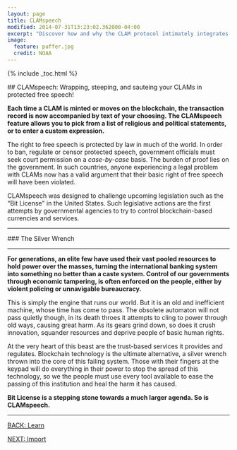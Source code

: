```yaml
---
layout: page
title: CLAMspeech
modified: 2014-07-31T13:23:02.362000-04:00
excerpt: "Discover how and why the CLAM protocol intimately integrates free and protected speech."
image:
  feature: puffer.jpg
  credit: NOAA
---
```


{% include _toc.html %}

##<i class="fa fa-bullhorn fa-5x"></i> CLAMspeech: Wrapping, steeping, and sauteing your CLAMs in protected free speech!


**Each time a CLAM is minted or moves on the blockchain, the transaction record is now accompanied by text of your choosing. The CLAMspeech feature allows you to pick from a list of religious and political statements, or to enter a custom expression.**

The right to free speech is protected by law in much of the world. In order to ban, regulate or censor protected speech, government officials must seek court permission on a *case-by-case* basis. The burden of proof lies on the government. In such countries, anyone experiencing a legal problem with CLAMs now has a valid argument that their basic right of free speech will have been violated.

CLAMspeech was designed to challenge upcoming legislation such as the “Bit License" in the United States. Such legislative actions are the first attempts by governmental agencies to try to control blockchain-based currencies and services.



---

###<i class="fa fa-bolt fa-2x"></i> The Silver Wrench

---

**For generations, an elite few have used their vast pooled resources to hold power over the masses, turning the international banking system into something no better than a caste system.  Control of our governments through economic tampering, is often enforced on the people, either by violent policing or unnavigable bureaucracy.**

This is simply the engine that runs our world. But it is an old and inefficient machine, whose time has come to pass.  The obsolete automaton will not pass quietly though, in its death throes it attempts to cling to power through old ways, causing great harm.  As its gears grind down, so does it crush innovation, squander resources and deprive people of basic human rights.

At the very heart of this beast are the trust-based services it provides and regulates. Blockchain technology is the ultimate alternative, a silver wrench thrown into the core of this failing system. Those with their fingers at the keypad will do everything in their power to stop the spread of this technology, so we the people must use every tool available to ease the passing of this institution and heal the harm it has caused. 

**Bit License is a stepping stone towards a much larger agenda. So is CLAMspeech.**

---

<a markdown="0" href="{{ site.url }}/learn" class="btn">BACK: Learn</a>

<a markdown="0" href="{{ site.url }}/learn/import" class="btn">NEXT: Import</a>